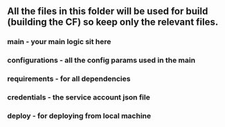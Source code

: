 ## All the files in this folder will be used for build (building the CF) so keep only the relevant files. 

### main - your main logic sit here
### configurations - all the config params used in the main
### requirements - for all dependencies
### credentials - the service account json file
### deploy - for deploying from local machine

